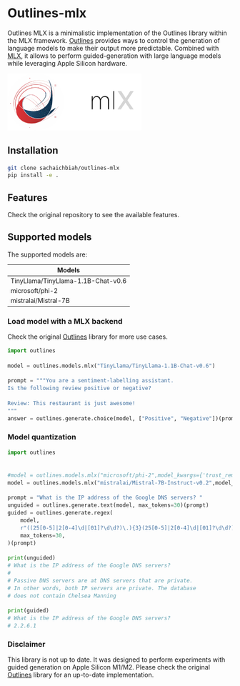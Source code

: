 

# Outlines-mlx
    
Outlines MLX is a minimalistic implementation of the Outlines library within the MLX framework.
[Outlines](https://github.com/outlines-dev/outlines/) provides ways to control the generation of language models to make their output more predictable.
Combined with [MLX](https://github.com/ml-explore/mlx), it allows to perform guided-generation with large language models while leveraging Apple Silicon hardware. 

<img src="logo.png" alt="Outlines-MLX" width=300></img>



## Installation
``` bash
git clone sachaichbiah/outlines-mlx
pip install -e . 
```


## Features

Check the original repository to see the available features.


## Supported models

The supported models are:

| Models                             | 
|------------------------------------|
| TinyLlama/TinyLlama-1.1B-Chat-v0.6 |
| microsoft/phi-2                    |
| mistralai/Mistral-7B               |



### Load model with a MLX backend

Check the original [Outlines](https://github.com/outlines-dev/outlines/) library for more use cases.

``` python
import outlines

model = outlines.models.mlx("TinyLlama/TinyLlama-1.1B-Chat-v0.6")

prompt = """You are a sentiment-labelling assistant.
Is the following review positive or negative?

Review: This restaurant is just awesome!
"""
answer = outlines.generate.choice(model, ["Positive", "Negative"])(prompt)
```



### Model quantization


``` python
import outlines


#model = outlines.models.mlx("microsoft/phi-2",model_kwargs={'trust_remote_code':True, 'quantize':True, 'q_group_size':64,"q_bits":4, "force_conversion":True}, tokenizer_kwargs= {'trust_remote_code':True})
model = outlines.models.mlx("mistralai/Mistral-7B-Instruct-v0.2",model_kwargs={'trust_remote_code':True, 'quantize':True, 'q_group_size':64,"q_bits":4, "test_loading_instruct":True,"force_conversion":True},tokenizer_kwargs= {'trust_remote_code':True})

prompt = "What is the IP address of the Google DNS servers? "
unguided = outlines.generate.text(model, max_tokens=30)(prompt)
guided = outlines.generate.regex(
    model,
    r"((25[0-5]|2[0-4]\d|[01]?\d\d?)\.){3}(25[0-5]|2[0-4]\d|[01]?\d\d?)",
    max_tokens=30,
)(prompt)

print(unguided)
# What is the IP address of the Google DNS servers?
#
# Passive DNS servers are at DNS servers that are private.
# In other words, both IP servers are private. The database
# does not contain Chelsea Manning

print(guided)
# What is the IP address of the Google DNS servers?
# 2.2.6.1
```

### Disclaimer

This library is not up to date. It was designed to perform experiments with guided generation on Apple Silicon M1/M2. Please check the original [Outlines](https://github.com/outlines-dev/outlines/) library for an up-to-date implementation. 

